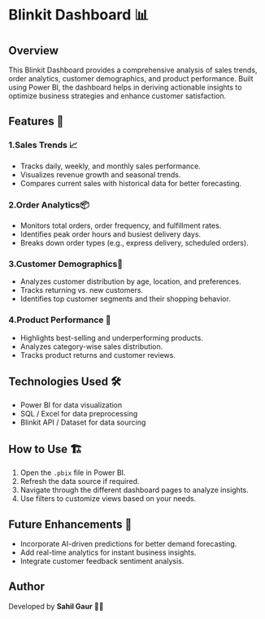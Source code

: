 # Blinkit Dashboard 📊
## Overview
This Blinkit Dashboard provides a comprehensive analysis of sales trends, order analytics, customer demographics, and product performance. Built using Power BI, the dashboard helps in deriving actionable insights to optimize business strategies and enhance customer satisfaction.

## Features 🚀
### 1.Sales Trends 📈
- Tracks daily, weekly, and monthly sales performance.
- Visualizes revenue growth and seasonal trends.
- Compares current sales with historical data for better forecasting.

### 2.Order Analytics📦
- Monitors total orders, order frequency, and fulfillment rates.
- Identifies peak order hours and busiest delivery days.
- Breaks down order types (e.g., express delivery, scheduled orders).

### 3.Customer Demographics👥
- Analyzes customer distribution by age, location, and preferences.
- Tracks returning vs. new customers.
- Identifies top customer segments and their shopping behavior.

### 4.Product Performance 🛒
- Highlights best-selling and underperforming products.
- Analyzes category-wise sales distribution.
- Tracks product returns and customer reviews.

## Technologies Used 🛠️
- Power BI for data visualization
- SQL / Excel for data preprocessing
- Blinkit API / Dataset for data sourcing

## How to Use 🏗️
1. Open the `.pbix` file in Power BI.
2. Refresh the data source if required.
3. Navigate through the different dashboard pages to analyze insights.
4. Use filters to customize views based on your needs.

## Future Enhancements 🔮
- Incorporate AI-driven predictions for better demand forecasting.
- Add real-time analytics for instant business insights.
- Integrate customer feedback sentiment analysis.

## Author
Developed by **Sahil Gaur** 🧑‍💻


